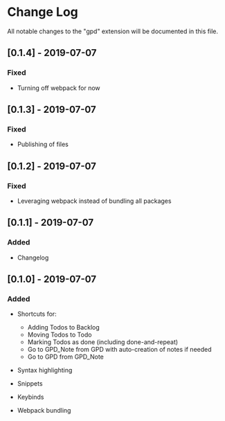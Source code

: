 # Change Log

All notable changes to the "gpd" extension will be documented in this file.

## [0.1.4] - 2019-07-07

### Fixed

- Turning off webpack for now

## [0.1.3] - 2019-07-07

### Fixed

- Publishing of files


## [0.1.2] - 2019-07-07

### Fixed

- Leveraging webpack instead of bundling all packages

## [0.1.1] - 2019-07-07

### Added

- Changelog

## [0.1.0] - 2019-07-07

### Added

- Shortcuts for:
  - Adding Todos to Backlog
  - Moving Todos to Todo
  - Marking Todos as done (including done-and-repeat)
  - Go to GPD_Note from GPD with auto-creation of notes if needed
  - Go to GPD from GPD_Note

- Syntax highlighting
- Snippets
- Keybinds
- Webpack bundling
